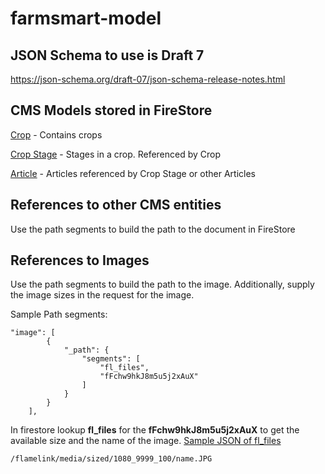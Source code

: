 # farmsmart-model

## JSON Schema to use is Draft 7

https://json-schema.org/draft-07/json-schema-release-notes.html

## CMS Models stored in FireStore

[Crop](./schemas/crop.schema.json) - Contains crops

[Crop Stage](./schemas/crop_stage.schema.json) - Stages in a crop. Referenced by Crop

[Article](./schemas/article.schema.json) - Articles referenced by Crop Stage or other Articles

## References to other CMS entities

Use the path segments to build the path to the document in FireStore

## References to Images

Use the path segments to build the path to the image. Additionally, supply the image sizes in the request for the image.

Sample Path segments:
```
"image": [
        {
            "_path": {
                "segments": [
                    "fl_files",
                    "fFchw9hkJ8m5u5j2xAuX"
                ]
            }
        }
    ],
```
In firestore lookup **fl_files** for the **fFchw9hkJ8m5u5j2xAuX** to get the available size and the name of the image. [Sample JSON of fl_files](./json/fl_files_sample.json)

``
/flamelink/media/sized/1080_9999_100/name.JPG
``